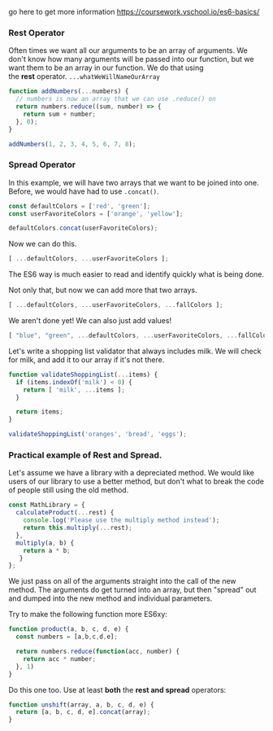 go here to get more information
https://coursework.vschool.io/es6-basics/

### **Rest Operator**

Often times we want all our arguments to be an array of arguments. We don't know how many arguments will be passed into our function, but we want them to be an array in our function. We do that using the **rest** operator. `...whatWeWillNameOurArray`

```jsx
function addNumbers(...numbers) {
  // numbers is now an array that we can use .reduce() on
  return numbers.reduce((sum, number) => {
    return sum + number;
  }, 0);
}

addNumbers(1, 2, 3, 4, 5, 6, 7, 8);

```

### **Spread Operator**

In this example, we will have two arrays that we want to be joined into one. Before, we would have had to use `.concat()`.

```jsx
const defaultColors = ['red', 'green'];
const userFavoriteColors = ['orange', 'yellow'];

defaultColors.concat(userFavoriteColors);

```

Now we can do this.

```jsx
[ ...defaultColors, ...userFavoriteColors ];

```

The ES6 way is much easier to read and identify quickly what is being done.

Not only that, but now we can add more that two arrays.

```jsx
[ ...defaultColors, ...userFavoriteColors, ...fallColors ];

```

We aren't done yet! We can also just add values!

```jsx
[ "blue", "green", ...defaultColors, ...userFavoriteColors, ...fallColors ];

```

Let's write a shopping list validator that always includes milk. We will check for milk, and add it to our array if it's not there.

```jsx
function validateShoppingList(...items) {
  if (items.indexOf('milk') < 0) {
    return [ 'milk', ...items ];
  }

  return items;
}

validateShoppingList('oranges', 'bread', 'eggs');

```

### **Practical example of Rest and Spread.**

Let's assume we have a library with a depreciated method. We would like users of our library to use a better method, but don't what to break the code of people still using the old method.

```jsx
const MathLibrary = {
  calculateProduct(...rest) {
    console.log('Please use the multiply method instead');
    return this.multiply(...rest);
  },
  multiply(a, b) {
    return a * b;
   }
};

```

We just pass on all of the arguments straight into the call of the new method. The arguments do get turned into an array, but then "spread" out and dumped into the new method and individual parameters.

Try to make the following function more ES6xy:

```jsx
function product(a, b, c, d, e) {
  const numbers = [a,b,c,d,e];

  return numbers.reduce(function(acc, number) {
    return acc * number;
  }, 1)
}

```

Do this one too. Use at least **both** the **rest and spread** operators:

```jsx
function unshift(array, a, b, c, d, e) {
  return [a, b, c, d, e].concat(array);
}
```